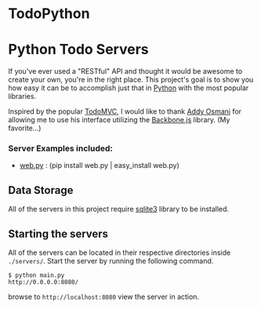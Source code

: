 TodoPython
===========

# Python Todo Servers
If you've ever used a "RESTful" API and thought it would be awesome to create your own, you're in the right place. This project's goal is to show you how easy it can be to accomplish just that in [Python](http://www.python.org/) with the most popular libraries.

Inspired by the popular [TodoMVC](http://addyosmani.github.com/todomvc/), I would like to thank [Addy Osmani](https://github.com/addyosmani) for allowing me to use his interface utilizing the [Backbone.js](http://documentcloud.github.com/backbone) library. (My favorite...)

### Server Examples included:

- [web.py](http://webpy.org/) : (pip install web.py | easy&#95;install web.py)

## Data Storage

All of the servers in this project require [sqlite3](http://docs.python.org/2/library/sqlite3.html) library to be installed. 

## Starting the servers 

All of the servers can be located in their respective directories inside `./servers/`. Start the server by running the following command.

```
$ python main.py
http://0.0.0.0:8080/
```

browse to `http://localhost:8080` view the server in action. 


